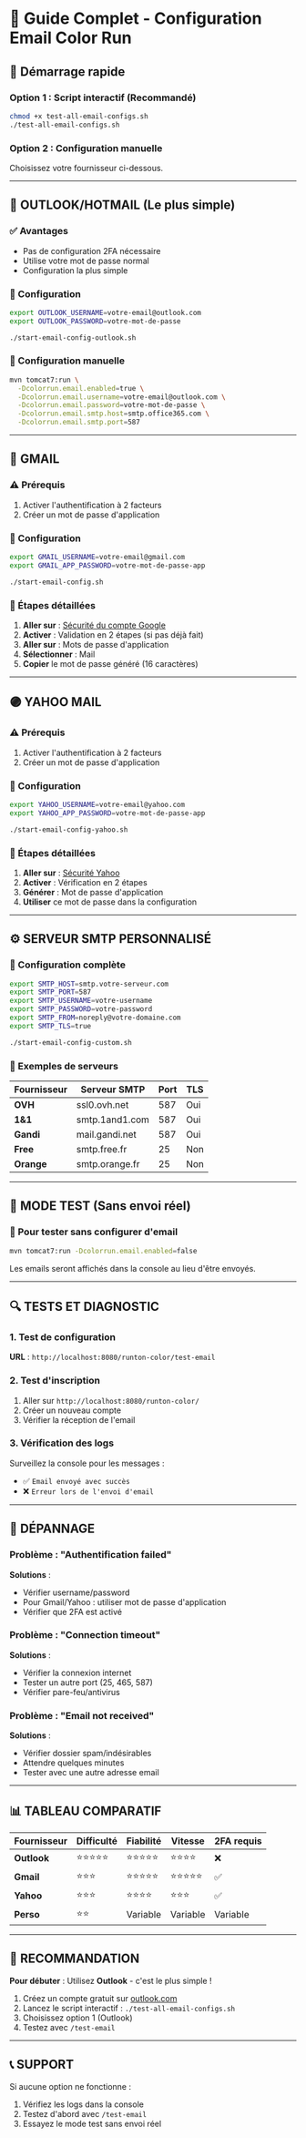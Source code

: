 # 📧 Guide Complet - Configuration Email Color Run

## 🚀 Démarrage rapide

### Option 1 : Script interactif (Recommandé)
```bash
chmod +x test-all-email-configs.sh
./test-all-email-configs.sh
```

### Option 2 : Configuration manuelle
Choisissez votre fournisseur ci-dessous.

---

## 🔵 OUTLOOK/HOTMAIL (Le plus simple)

### ✅ Avantages
- Pas de configuration 2FA nécessaire
- Utilise votre mot de passe normal
- Configuration la plus simple

### 📝 Configuration
```bash
export OUTLOOK_USERNAME=votre-email@outlook.com
export OUTLOOK_PASSWORD=votre-mot-de-passe

./start-email-config-outlook.sh
```

### 🔧 Configuration manuelle
```bash
mvn tomcat7:run \
  -Dcolorrun.email.enabled=true \
  -Dcolorrun.email.username=votre-email@outlook.com \
  -Dcolorrun.email.password=votre-mot-de-passe \
  -Dcolorrun.email.smtp.host=smtp.office365.com \
  -Dcolorrun.email.smtp.port=587
```

---

## 🔴 GMAIL

### ⚠️ Prérequis
1. Activer l'authentification à 2 facteurs
2. Créer un mot de passe d'application

### 📝 Configuration
```bash
export GMAIL_USERNAME=votre-email@gmail.com
export GMAIL_APP_PASSWORD=votre-mot-de-passe-app

./start-email-config.sh
```

### 🔧 Étapes détaillées
1. **Aller sur** : [Sécurité du compte Google](https://myaccount.google.com/security)
2. **Activer** : Validation en 2 étapes (si pas déjà fait)
3. **Aller sur** : Mots de passe d'application
4. **Sélectionner** : Mail
5. **Copier** le mot de passe généré (16 caractères)

---

## 🟣 YAHOO MAIL

### ⚠️ Prérequis
1. Activer l'authentification à 2 facteurs
2. Créer un mot de passe d'application

### 📝 Configuration
```bash
export YAHOO_USERNAME=votre-email@yahoo.com
export YAHOO_APP_PASSWORD=votre-mot-de-passe-app

./start-email-config-yahoo.sh
```

### 🔧 Étapes détaillées
1. **Aller sur** : [Sécurité Yahoo](https://login.yahoo.com/account/security)
2. **Activer** : Vérification en 2 étapes
3. **Générer** : Mot de passe d'application
4. **Utiliser** ce mot de passe dans la configuration

---

## ⚙️ SERVEUR SMTP PERSONNALISÉ

### 📝 Configuration complète
```bash
export SMTP_HOST=smtp.votre-serveur.com
export SMTP_PORT=587
export SMTP_USERNAME=votre-username
export SMTP_PASSWORD=votre-password
export SMTP_FROM=noreply@votre-domaine.com
export SMTP_TLS=true

./start-email-config-custom.sh
```

### 🔧 Exemples de serveurs
| Fournisseur | Serveur SMTP | Port | TLS |
|-------------|--------------|------|-----|
| **OVH** | ssl0.ovh.net | 587 | Oui |
| **1&1** | smtp.1and1.com | 587 | Oui |
| **Gandi** | mail.gandi.net | 587 | Oui |
| **Free** | smtp.free.fr | 25 | Non |
| **Orange** | smtp.orange.fr | 25 | Non |

---

## 🧪 MODE TEST (Sans envoi réel)

### 📝 Pour tester sans configurer d'email
```bash
mvn tomcat7:run -Dcolorrun.email.enabled=false
```

Les emails seront affichés dans la console au lieu d'être envoyés.

---

## 🔍 TESTS ET DIAGNOSTIC

### 1. Test de configuration
**URL** : `http://localhost:8080/runton-color/test-email`

### 2. Test d'inscription
1. Aller sur `http://localhost:8080/runton-color/`
2. Créer un nouveau compte
3. Vérifier la réception de l'email

### 3. Vérification des logs
Surveillez la console pour les messages :
- ✅ `Email envoyé avec succès`
- ❌ `Erreur lors de l'envoi d'email`

---

## 🐛 DÉPANNAGE

### Problème : "Authentification failed"
**Solutions** :
- Vérifier username/password
- Pour Gmail/Yahoo : utiliser mot de passe d'application
- Vérifier que 2FA est activé

### Problème : "Connection timeout"
**Solutions** :
- Vérifier la connexion internet
- Tester un autre port (25, 465, 587)
- Vérifier pare-feu/antivirus

### Problème : "Email not received"
**Solutions** :
- Vérifier dossier spam/indésirables
- Attendre quelques minutes
- Tester avec une autre adresse email

---

## 📊 TABLEAU COMPARATIF

| Fournisseur | Difficulté | Fiabilité | Vitesse | 2FA requis |
|-------------|------------|-----------|---------|------------|
| **Outlook** | ⭐⭐⭐⭐⭐ | ⭐⭐⭐⭐⭐ | ⭐⭐⭐⭐ | ❌ |
| **Gmail** | ⭐⭐⭐ | ⭐⭐⭐⭐⭐ | ⭐⭐⭐⭐⭐ | ✅ |
| **Yahoo** | ⭐⭐⭐ | ⭐⭐⭐⭐ | ⭐⭐⭐ | ✅ |
| **Perso** | ⭐⭐ | Variable | Variable | Variable |

---

## 🎯 RECOMMANDATION

**Pour débuter** : Utilisez **Outlook** - c'est le plus simple !

1. Créez un compte gratuit sur [outlook.com](https://outlook.com)
2. Lancez le script interactif : `./test-all-email-configs.sh`
3. Choisissez option 1 (Outlook)
4. Testez avec `/test-email`

---

## 📞 SUPPORT

Si aucune option ne fonctionne :
1. Vérifiez les logs dans la console
2. Testez d'abord avec `/test-email`
3. Essayez le mode test sans envoi réel 